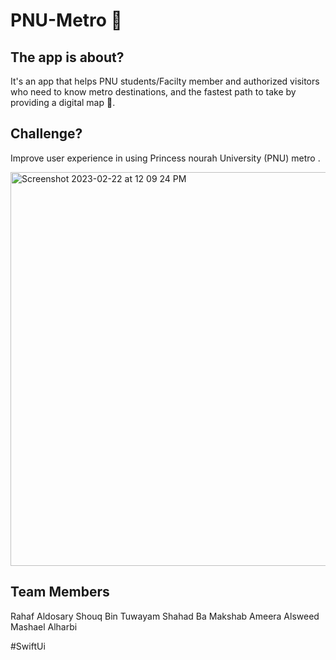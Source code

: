 # PNU-Metro 🚆



## The app is about? 

It's an app that helps PNU students/Facilty member and authorized visitors who need to know metro destinations, and the fastest path to take by providing a digital map 🚆.

## Challenge?

Improve user experience in using Princess nourah University (PNU) metro .

<img width="630" alt="Screenshot 2023-02-22 at 12 09 24 PM" src="https://user-images.githubusercontent.com/19625138/220575743-ea6de381-db8e-49b0-aa9c-4687e4129483.png">


## Team Members 

Rahaf Aldosary
Shouq Bin Tuwayam
Shahad Ba Makshab
Ameera Alsweed 
Mashael Alharbi


#SwiftUi 
